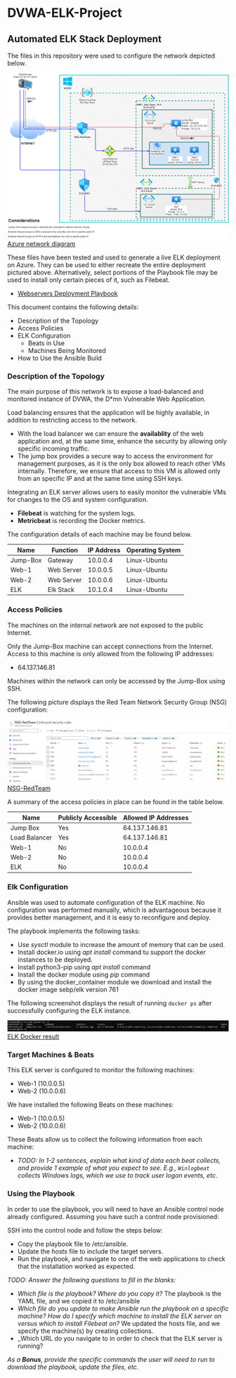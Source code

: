 # DVWA-ELK-Project

## Automated ELK Stack Deployment

The files in this repository were used to configure the network depicted below.

![Azure network diagram](Images/Azure_Architecture.png)
[Azure network diagram](Images/Azure_Architecture.png)

These files have been tested and used to generate a live ELK deployment on Azure. They can be used to either recreate the entire deployment pictured above. Alternatively, select portions of the Playbook file may be used to install only certain pieces of it, such as Filebeat.

  - [Webservers Deployment Playbook](Playbooks/Webservers_Deployment.yml)

This document contains the following details:
- Description of the Topology
- Access Policies
- ELK Configuration
  - Beats in Use
  - Machines Being Monitored
- How to Use the Ansible Build


### Description of the Topology

The main purpose of this network is to expose a load-balanced and monitored instance of DVWA, the D*mn Vulnerable Web Application.

Load balancing ensures that the application will be highly available, in addition to restricting access to the network.
- With the load balancer we can ensure the **availablity** of the web application and, at the same time, enhance the security by allowing only specific incoming traffic.
- The jump box provides a secure way to access the environment for management purposes, as it is the only box allowed to reach other VMs internally. Therefore, we ensure that access to this VM is allowed only from an specific IP and at the same time using SSH keys.

Integrating an ELK server allows users to easily monitor the vulnerable VMs for changes to the OS and system configuration.
- **Filebeat** is watching for the system logs.
- **Metricbeat** is recording the Docker metrics.

The configuration details of each machine may be found below.

| Name     | Function | IP Address | Operating System |
|----------|----------|------------|------------------|
| Jump-Box | Gateway  | 10.0.0.4   | Linux-Ubuntu     |
| Web-1    |Web Server| 10.0.0.5   | Linux-Ubuntu     |
| Web-2    |Web Server| 10.0.0.6   | Linux-Ubuntu     |
| ELK      |Elk Stack | 10.1.0.4   | Linux-Ubuntu     |

### Access Policies

The machines on the internal network are not exposed to the public Internet. 

Only the Jump-Box machine can accept connections from the Internet. Access to this machine is only allowed from the following IP addresses:
- 64.137.146.81

Machines within the network can only be accessed by the Jump-Box using SSH.

The following picture displays the Red Team Network Security Group (NSG) configuration:

![Red Team NSG](Images/NSG-RedTeam.png)
[NSG-RedTeam](Images/NSG-RedTeam.png)

A summary of the access policies in place can be found in the table below.

| Name     | Publicly Accessible | Allowed IP Addresses |
|----------|---------------------|----------------------|
| Jump Box | Yes                 | 64.137.146.81        |
| Load Balancer | Yes                 | 64.137.146.81        |
| Web-1    | No                  | 10.0.0.4             |
| Web-2    | No                  | 10.0.0.4             |
| ELK      | No                  | 10.0.0.4             |

### Elk Configuration

Ansible was used to automate configuration of the ELK machine. No configuration was performed manually, which is advantageous because it provides better management, and it is easy to reconfigure and deploy.

The playbook implements the following tasks:
- Use _sysctl_ module to increase the amount of memory that can be used.
- Install docker.io using _apt install_ command tu support the docker instances to be deployed.
- Install python3-pip using _apt install_ command
- Install the docker module using _pip_ command
- By using the docker_container module we download and install the docker image sebp/elk version 761

The following screenshot displays the result of running `docker ps` after successfully configuring the ELK instance.

![ELK Docker](Images/ELK_docker.png)
[ELK Docker result](Images/ELK_docker.png)

### Target Machines & Beats
This ELK server is configured to monitor the following machines:
- Web-1 (10.0.0.5)
- Web-2 (10.0.0.6)

We have installed the following Beats on these machines:
- Web-1 (10.0.0.5)
- Web-2 (10.0.0.6)

These Beats allow us to collect the following information from each machine:
- _TODO: In 1-2 sentences, explain what kind of data each beat collects, and provide 1 example of what you expect to see. E.g., `Winlogbeat` collects Windows logs, which we use to track user logon events, etc._

### Using the Playbook
In order to use the playbook, you will need to have an Ansible control node already configured. Assuming you have such a control node provisioned: 

SSH into the control node and follow the steps below:
- Copy the playbook file to /etc/ansible.
- Update the _hosts_ file to include the target servers.
- Run the playbook, and navigate to one of the web applications to check that the installation worked as expected.

_TODO: Answer the following questions to fill in the blanks:_
- _Which file is the playbook? Where do you copy it?_
   The playbook is the YAML file, and we copied it to /etc/ansible
- _Which file do you update to make Ansible run the playbook on a specific machine? How do I specify which machine to install the ELK server on versus which to install Filebeat on?_
   We updated the hosts file, and we specify the machine(s) by creating collections.
- _Which URL do you navigate to in order to check that the ELK server is running?
   

_As a **Bonus**, provide the specific commands the user will need to run to download the playbook, update the files, etc._

